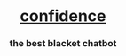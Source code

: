 <div align="center">
  <h1><a href="https://confidence.villainsrule.xyz">confidence</a></h1>
  <h3>the best blacket chatbot</h3>
</div>
